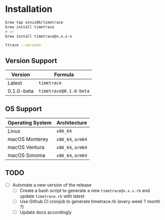 # Installation

```sh
brew tap eznix86/timetrace
brew install timetrace
# or 
brew install timetrace@x.x.x-x

ttrace --version
```

## Version Support

| Version               | Formula                |
|-----------------------|------------------------|
| Latest                | `timetrace`            |
| 0.1.0-beta            | `timetrace@0.1.0-beta` |

## OS Support

|Operating System | Architecture      |
|-----------------|-------------------|
| Linux           | `x86_64`          |
| macOS Monterey  | `x86_64`, `arm64` |
| macOS Ventura   | `x86_64`, `arm64` |
| macOS Sonoma    | `x86_64`, `arm64` |

## TODO

- [ ] Automate a new version of the release
  - [ ] Create a bash script to generate a new `timetrace@x.x.x.rb` and update `timetrace.rb` with latest
  - [ ] Use Github CI cronjob to generate timetrace.rb (every week ? month ?)
  - [ ] Update docs accordingly
